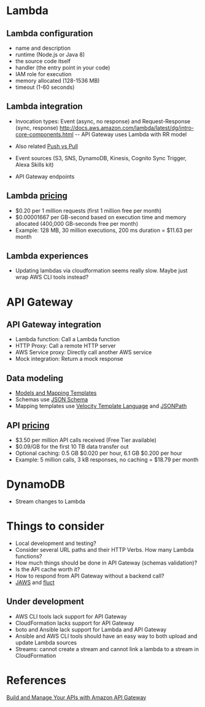 
# Lambda

## Lambda configuration

- name and description
- runtime (Node.js or Java 8)
- the source code itself
- handler (the entry point in your code)
- IAM role for execution
- memory allocated (128-1536 MB)
- timeout (1-60 seconds)

## Lambda integration

- Invocation types: Event (async, no response) and Request-Response (sync, response) http://docs.aws.amazon.com/lambda/latest/dg/intro-core-components.html
-- API Gateway uses Lambda with RR model

- Also related [Push vs Pull](http://docs.aws.amazon.com/lambda/latest/dg/intro-invocation-modes.html)

- Event sources (S3, SNS, DynamoDB, Kinesis, Cognito Sync Trigger, Alexa Skills kit)
- API Gateway endpoints

## Lambda [pricing](https://aws.amazon.com/lambda/pricing/)

- $0.20 per 1 million requests (first 1 million free per month)
- $0.00001667 per GB-second based on execution time and memory allocated (400,000 GB-seconds free per month)
- Example: 128 MB, 30 million executions, 200 ms duration = $11.63 per month

## Lambda experiences

- Updating lambdas via cloudformation seems really slow. Maybe just wrap AWS CLI tools instead?

# API Gateway

## API Gateway integration

- Lambda function: Call a Lambda function
- HTTP Proxy: Call a remote HTTP server
- AWS Service proxy: Directly call another AWS service
- Mock integration: Return a mock response

## Data modeling

- [Models and Mapping Templates](http://docs.aws.amazon.com/apigateway/latest/developerguide/models-mappings.html)
- Schemas use [JSON Schema](http://json-schema.org/)
- Mapping templates use [Velocity Template Language](https://velocity.apache.org/engine/releases/velocity-1.7/user-guide.html) and [JSONPath](http://goessner.net/articles/JsonPath/)

## API [pricing](https://aws.amazon.com/api-gateway/pricing/)

- $3.50 per million API calls received (Free Tier available)
- $0.09/GB for the first 10 TB data transfer out
- Optional caching: 0.5 GB $0.020 per hour, 6.1 GB $0.200 per hour
- Example: 5 million calls, 3 kB responses, no caching = $18.79 per month

# DynamoDB

- Stream changes to Lambda


# Things to consider

- Local development and testing?
- Consider several URL paths and their HTTP Verbs. How many Lambda functions?
- How much things should be done in API Gateway (schemas validation)?
- Is the API cache worth it?
- How to respond from API Gateway without a backend call?
- [JAWS](https://github.com/jaws-framework/JAWS) and [fluct](https://github.com/r7kamura/fluct)

## Under development

- AWS CLI tools lack support for API Gateway
- CloudFormation lacks support for API Gateway
- boto and Ansible lack support for Lambda and API Gateway
- Ansible and AWS CLI tools should have an easy way to both upload and update Lambda sources
- Streams: cannot create a stream and cannot link a lambda to a stream in CloudFormation

# References

[Build and Manage Your APIs with Amazon API Gateway](http://www.slideshare.net/AmazonWebServices/build-and-manage-your-apis-with-amazon-api-gateway)
